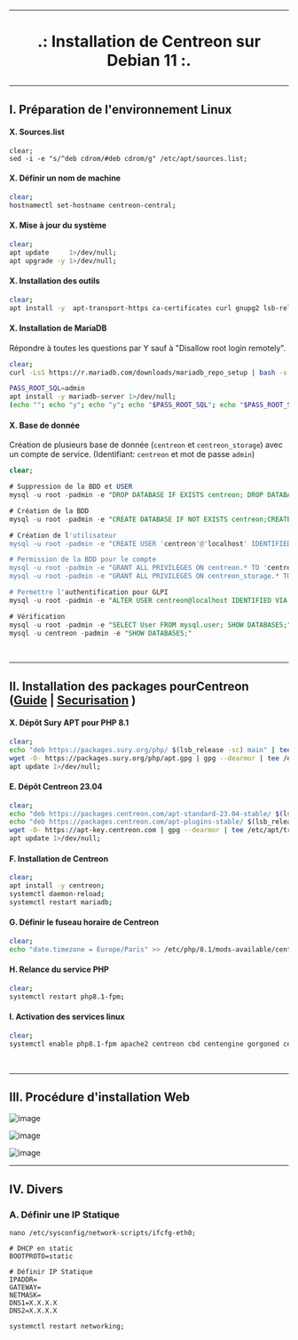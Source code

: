 -------------------------------------------------------------------------------------------------------------------------------------------------------------------------------------
# <p align='center'> .: Installation de Centreon sur Debian 11 :.</p>

-------------------------------------------------------------------------------------------------------------------------------------------------------------------------------------
## I. Préparation de l'environnement Linux
#### X. Sources.list
```
clear;
sed -i -e "s/^deb cdrom/#deb cdrom/g" /etc/apt/sources.list;
```

#### X. Définir un nom de machine
```bash
clear;
hostnamectl set-hostname centreon-central;
```

#### X. Mise à jour du système
```bash
clear;
apt update     1>/dev/null;
apt upgrade -y 1>/dev/null;
```

#### X. Installation des outils
```bash
clear;
apt install -y  apt-transport-https ca-certificates curl gnupg2 lsb-release software-properties-common wget 1>/dev/null;
```

#### X. Installation de MariaDB
Répondre à toutes les questions par Y sauf à "Disallow root login remotely".

```bash
clear;
curl -LsS https://r.mariadb.com/downloads/mariadb_repo_setup | bash -s -- --os-type=debian --os-version=11 --mariadb-server-version="mariadb-10.5" 1>/dev/null;

PASS_ROOT_SQL=admin
apt install -y mariadb-server 1>/dev/null;
(echo ""; echo "y"; echo "y"; echo "$PASS_ROOT_SQL"; echo "$PASS_ROOT_SQL"; echo "y"; echo "n"; echo "y"; echo "y") | mysql_secure_installation;
```

#### X. Base de donnée
Création de plusieurs base de donnée (`centreon` et `centreon_storage`) avec un compte de service. (Identifiant: `centreon` et mot de passe `admin`)
```sql
clear;

# Suppression de la BDD et USER
mysql -u root -padmin -e "DROP DATABASE IF EXISTS centreon; DROP DATABASE IF EXISTS centreon_storage;DROP USER IF EXISTS 'centreon'@'localhost';"

# Création de la BDD
mysql -u root -padmin -e "CREATE DATABASE IF NOT EXISTS centreon;CREATE DATABASE IF NOT EXISTS centreon_storage;"

# Création de l'utilisateur
mysql -u root -padmin -e "CREATE USER 'centreon'@'localhost' IDENTIFIED BY 'admin';"

# Permission de la BDD pour le compte
mysql -u root -padmin -e "GRANT ALL PRIVILEGES ON centreon.* TO 'centreon'@'localhost';"
mysql -u root -padmin -e "GRANT ALL PRIVILEGES ON centreon_storage.* TO 'centreon'@'localhost';"

# Permettre l'authentification pour GLPI
mysql -u root -padmin -e "ALTER USER centreon@localhost IDENTIFIED VIA mysql_native_password USING PASSWORD('admin');"

# Vérification
mysql -u root -padmin -e "SELECT User FROM mysql.user; SHOW DATABASES;"
mysql -u centreon -padmin -e "SHOW DATABASES;"
```



<br /> 

-------------------------------------------------------------------------------------------------------------------------------------------------------------------------------------
## II. Installation des packages pourCentreon ([Guide](https://docs.centreon.com/fr/docs/installation/installation-of-a-central-server/using-packages/) | [Securisation](https://docs.centreon.com/fr/docs/administration/secure-platform/#activer-firewalld) )


#### X. Dépôt Sury APT pour PHP 8.1
```bash
clear;
echo "deb https://packages.sury.org/php/ $(lsb_release -sc) main" | tee /etc/apt/sources.list.d/sury-php.list;
wget -O- https://packages.sury.org/php/apt.gpg | gpg --dearmor | tee /etc/apt/trusted.gpg.d/php.gpg  > /dev/null 2>&1;
apt update 1>/dev/null;
```

#### E. Dépôt Centreon 23.04
```bash
clear;
echo "deb https://packages.centreon.com/apt-standard-23.04-stable/ $(lsb_release -sc) main" | tee /etc/apt/sources.list.d/centreon.list;
echo "deb https://packages.centreon.com/apt-plugins-stable/ $(lsb_release -sc) main" | tee /etc/apt/sources.list.d/centreon-plugins.list;
wget -O- https://apt-key.centreon.com | gpg --dearmor | tee /etc/apt/trusted.gpg.d/centreon.gpg > /dev/null 2>&1;
apt update 1>/dev/null;
```

#### F. Installation de Centreon 
```bash
clear;
apt install -y centreon;
systemctl daemon-reload;
systemctl restart mariadb;
```

#### G. Définir le fuseau horaire de Centreon
```bash
clear;
echo "date.timezone = Europe/Paris" >> /etc/php/8.1/mods-available/centreon.ini;
```

#### H. Relance du service PHP
```bash
clear;
systemctl restart php8.1-fpm;
```

#### I. Activation des services linux
```bash
clear;
systemctl enable php8.1-fpm apache2 centreon cbd centengine gorgoned centreontrapd snmpd snmptrapd;
```

<br /> 

-------------------------------------------------------------------------------------------------------------------------------------------------------------------------------------
## III. Procédure d'installation Web

![image](https://github.com/dexter74/Linux/assets/35907/c53ba252-015d-4803-821b-ec1db8703631)

![image](https://github.com/dexter74/Linux/assets/35907/83890216-dbf6-4034-a447-511b5e71345b)

![image](https://github.com/dexter74/Linux/assets/35907/38201eae-3014-483f-b7ac-1a6a6f710482)


-------------------------------------------------------------------------------------------------------------------------------------------------------------------------------------
## IV. Divers
### A. Définir une IP Statique
```
nano /etc/sysconfig/network-scripts/ifcfg-eth0;
```

```
# DHCP en static
BOOTPROTO=static

# Définir IP Statique
IPADDR=
GATEWAY=
NETMASK=
DNS1=X.X.X.X
DNS2=X.X.X.X
```


```
systemctl restart networking;
```
